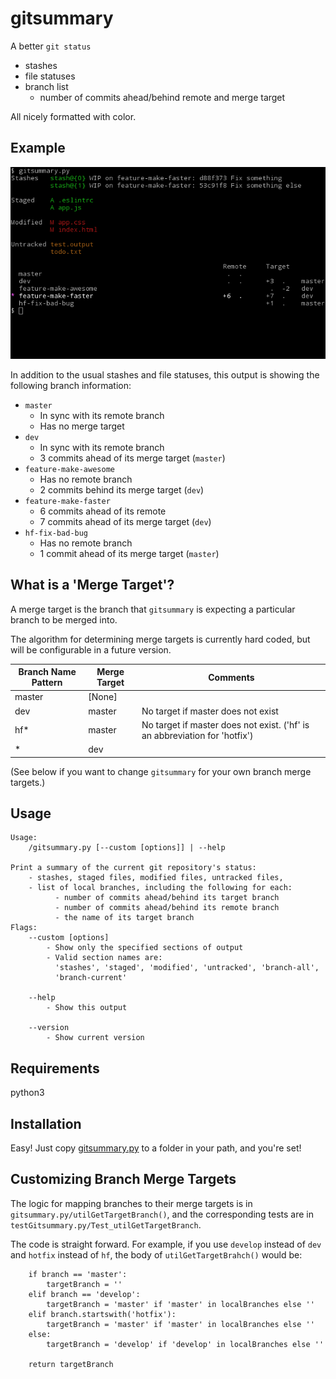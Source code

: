 # gitsummary

A better `git status`
- stashes
- file statuses
- branch list
    - number of commits ahead/behind remote and merge target

All nicely formatted with color.

## Example
![](https://raw.githubusercontent.com/glenreesor/gitsummary/master/doc/output.default.png)

In addition to the usual stashes and file statuses, this output is showing the
following branch information:

- `master`
    - In sync with its remote branch
    - Has no merge target
- `dev`
    - In sync with its remote branch
    - 3 commits ahead of its merge target (`master`)
- `feature-make-awesome`
    - Has no remote branch
    - 2 commits behind its merge target (`dev`)
- `feature-make-faster`
    - 6 commits ahead of its remote
    - 7 commits ahead of its merge target (`dev`)
- `hf-fix-bad-bug`
    - Has no remote branch
    - 1 commit ahead of its merge target (`master`)

## What is a 'Merge Target'?
A merge target is the branch that `gitsummary` is expecting a particular branch
to be merged into.

The algorithm for determining merge targets is currently hard coded, but will
be configurable in a future version.

Branch Name Pattern | Merge Target | Comments
------------------- | ------------ | --------
master              |   [None]     |
dev                 |   master     | No target if master does not exist
hf*                 |   master     | No target if master does not exist. ('hf' is an abbreviation for 'hotfix')
*                   |   dev        |

(See below if you want to change `gitsummary` for your own branch merge targets.)

## Usage
```
Usage:
    /gitsummary.py [--custom [options]] | --help

Print a summary of the current git repository's status:
    - stashes, staged files, modified files, untracked files,
    - list of local branches, including the following for each:
          - number of commits ahead/behind its target branch
          - number of commits ahead/behind its remote branch
          - the name of its target branch
Flags:
    --custom [options]
        - Show only the specified sections of output
        - Valid section names are:
          'stashes', 'staged', 'modified', 'untracked', 'branch-all',
          'branch-current'

    --help
        - Show this output

    --version
        - Show current version
```

## Requirements
python3

## Installation
Easy! Just copy [gitsummary.py](https://raw.githubusercontent.com/glenreesor/gitsummary/master/gitsummary.py) to a folder in your path, and you're set!

## Customizing Branch Merge Targets
The logic for mapping branches to their merge targets is in
`gitsummary.py/utilGetTargetBranch()`,
and the corresponding tests are in `testGitsummary.py/Test_utilGetTargetBranch`.

The code is straight forward. For example, if you use `develop` instead of `dev`
and `hotfix` instead of `hf`, the body of `utilGetTargetBrahch()` would be:

```
    if branch == 'master':
        targetBranch = ''
    elif branch == 'develop':
        targetBranch = 'master' if 'master' in localBranches else ''
    elif branch.startswith('hotfix'):
        targetBranch = 'master' if 'master' in localBranches else ''
    else:
        targetBranch = 'develop' if 'develop' in localBranches else ''

    return targetBranch
```

